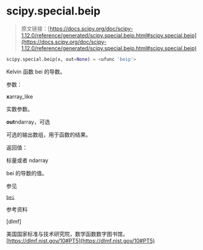 # scipy.special.beip

> 原文链接：[https://docs.scipy.org/doc/scipy-1.12.0/reference/generated/scipy.special.beip.html#scipy.special.beip](https://docs.scipy.org/doc/scipy-1.12.0/reference/generated/scipy.special.beip.html#scipy.special.beip)

```py
scipy.special.beip(x, out=None) = <ufunc 'beip'>
```

Kelvin 函数 bei 的导数。

参数：

**x**array_like

实数参数。

**out**ndarray，可选

可选的输出数组，用于函数的结果。

返回值：

标量或者 ndarray

bei 的导数的值。

参见

[`bei`](https://docs.scipy.org/doc/scipy-1.12.0/reference/generated/scipy.special.beip.html#scipy.special.bei "scipy.special.bei")

参考资料

[dlmf]

美国国家标准与技术研究院，数学函数数字图书馆，[https://dlmf.nist.gov/10#PT5](https://dlmf.nist.gov/10#PT5)
